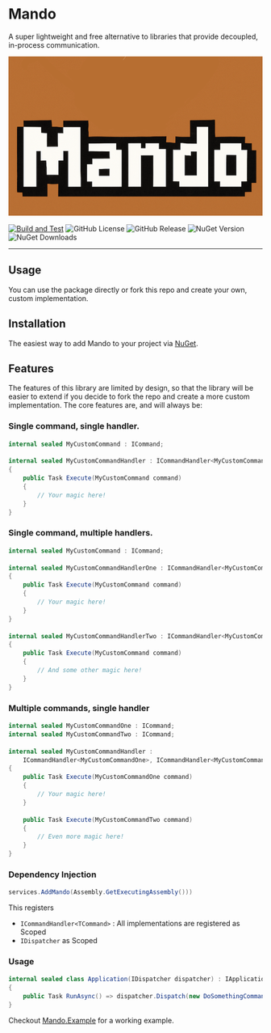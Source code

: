 # Mando
A super lightweight and free alternative to libraries that provide
decoupled, in-process communication.

![Mando Logo](mando.png)

[![Build and Test](https://github.com/henningtandberg/Mando/actions/workflows/build-test.yml/badge.svg)](https://github.com/henningtandberg/Mando/actions/workflows/build-test.yml)
![GitHub License](https://img.shields.io/github/license/henningtandberg/Mando)
![GitHub Release](https://img.shields.io/github/v/release/henningtandberg/Mando)
![NuGet Version](https://img.shields.io/nuget/v/Mando)
![NuGet Downloads](https://img.shields.io/nuget/dt/Mando)

---

## Usage
You can use the package directly or fork this repo and create your own,
custom implementation.

## Installation
The easiest way to add Mando to your project via [NuGet](https://www.nuget.org/packages/Mando).

## Features
The features of this library are limited by design, so that the library will
be easier to extend if you decide to fork the repo and create a more custom
implementation. The core features are, and will always be:

### Single command, single handler.
```csharp
internal sealed MyCustomCommand : ICommand;

internal sealed MyCustomCommandHandler : ICommandHandler<MyCustomCommand>
{
    public Task Execute(MyCustomCommand command)
    {
        // Your magic here!
    }
}
```

### Single command, multiple handlers.
```csharp
internal sealed MyCustomCommand : ICommand;

internal sealed MyCustomCommandHandlerOne : ICommandHandler<MyCustomCommand>
{
    public Task Execute(MyCustomCommand command)
    {
        // Your magic here!
    }
}

internal sealed MyCustomCommandHandlerTwo : ICommandHandler<MyCustomCommand>
{
    public Task Execute(MyCustomCommand command)
    {
        // And some other magic here!
    }
}
```

### Multiple commands, single handler

```csharp
internal sealed MyCustomCommandOne : ICommand;
internal sealed MyCustomCommandTwo : ICommand;

internal sealed MyCustomCommandHandler :
    ICommandHandler<MyCustomCommandOne>, ICommandHandler<MyCustomCommandTwo>
{
    public Task Execute(MyCustomCommandOne command)
    {
        // Your magic here!
    }
    
    public Task Execute(MyCustomCommandTwo command)
    {
        // Even more magic here!
    }
}
```

### Dependency Injection
```csharp
services.AddMando(Assembly.GetExecutingAssembly()))
```

This registers
- `ICommandHandler<TCommand>` : All implementations are registered as Scoped
- `IDispatcher` as Scoped

### Usage
```csharp
internal sealed class Application(IDispatcher dispatcher) : IApplication
{
    public Task RunAsync() => dispatcher.Dispatch(new DoSomethingCommand());
}
```

Checkout [Mando.Example](https://github.com/henningtandberg/Mando/tree/main/Mando/Mando.Example) for a working example.
